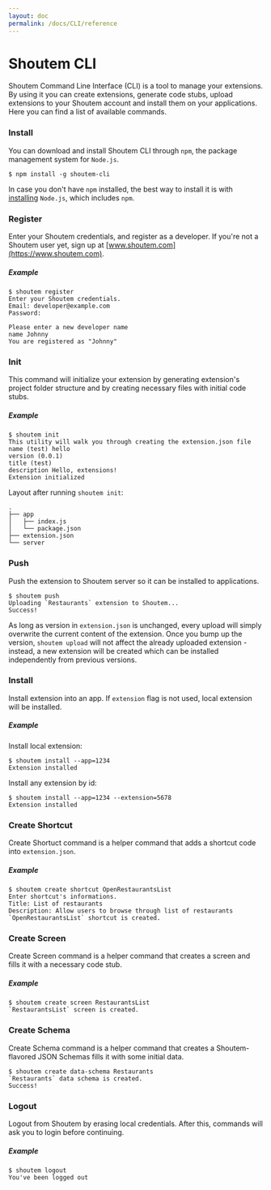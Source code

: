 ```yaml
---
layout: doc
permalink: /docs/CLI/reference
---
```


# Shoutem CLI
Shoutem Command Line Interface (CLI) is a tool to manage your extensions. By using it you can create extensions, generate code stubs, upload extensions to your Shoutem account and install them on your applications. Here you can find a list of available commands. 


### Install
You can download and install Shoutem CLI through `npm`, the package management system for `Node.js`.

```ShellSession
$ npm install -g shoutem-cli
```

In case you don't have `npm` installed, the best way to install it is with [installing](https://nodejs.org/en/download/) `Node.js`, which includes `npm`.

### Register
Enter your Shoutem credentials, and register as a developer. If you're not a Shoutem user yet,
sign up at [www.shoutem.com](https://www.shoutem.com).

##### Example
```ShellSession
$ shoutem register
Enter your Shoutem credentials.
Email: developer@example.com
Password:

Please enter a new developer name
name Johnny
You are registered as "Johnny"
```

### Init
This command will initialize your extension by generating extension's project folder structure and by creating necessary files with initial code stubs.

##### Example
```Shellsession
$ shoutem init
This utility will walk you through creating the extension.json file
name (test) hello
version (0.0.1)
title (test)
description Hello, extensions!
Extension initialized
```

Layout after running `shoutem init`:

```
.
├── app
│   ├── index.js
│   └── package.json
├── extension.json
└── server
```

### Push
Push the extension to Shoutem server so it can be installed to applications.

```ShellSession
$ shoutem push
Uploading `Restaurants` extension to Shoutem...
Success!
```

As long as version in `extension.json` is unchanged, every upload will simply
overwrite the current content of the extension. Once you bump up the version,
`shoutem upload` will not affect the already uploaded extension - instead, a new
extension will be created which can be installed independently from previous
versions.

### Install
Install extension into an app. If `extension` flag is not used, local extension
will be installed.

##### Example
Install local extension:
```Shellsession
$ shoutem install --app=1234
Extension installed
```

Install any extension by id:
```Shellsession
$ shoutem install --app=1234 --extension=5678
Extension installed
```

### Create Shortcut
Create Shortuct command is a helper command that adds a shortcut code into `extension.json`.

##### Example
```Shellsession
$ shoutem create shortcut OpenRestaurantsList
Enter shortcut's informations.
Title: List of restaurants
Description: Allow users to browse through list of restaurants
`OpenRestaurantsList` shortcut is created.
```

### Create Screen
Create Screen command is a helper command that creates a screen and fills it with a necessary code stub. 

##### Example
```Shellsession
$ shoutem create screen RestaurantsList
`RestaurantsList` screen is created.
```


### Create Schema
Create Schema command is a helper command that creates a Shoutem-flavored JSON Schemas fills it with some initial data. 

```Shellsession
$ shoutem create data-schema Restaurants
`Restaurants` data schema is created.
Success!
```

### Logout
Logout from Shoutem by erasing local credentials. After this, commands will
ask you to login before continuing.

##### Example
```Shellsession
$ shoutem logout
You've been logged out
```
